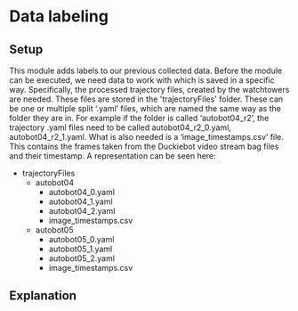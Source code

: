#  Data labeling

## Setup
This module adds labels to our previous collected data.
Before the module can be executed, we need data to work with which is saved in a specific way. 
Specifically, the processed trajectory files, created by the watchtowers are needed. 
These files are stored in the 'trajectoryFiles' folder. These can be one or multiple split ‘.yaml’ files, which are named the same way as the folder they are in. For example if the folder is called ‘autobot04_r2’, the trajectory .yaml files need to be called autobot04_r2_0.yaml, autobot04_r2_1.yaml. What is also needed is a ‘image_timestamps.csv’ file. 
This contains the frames taken from the Duckiebot video stream bag files and their timestamp. A representation can be seen here:

+ trajectoryFiles
  + autobot04
    + autobot04_0.yaml
    + autobot04_1.yaml
    + autobot04_2.yaml
    + image_timestamps.csv
  + autobot05
    + autobot05_0.yaml
    + autobot05_1.yaml
    + autobot05_2.yaml
    + image_timestamps.csv

## Explanation
